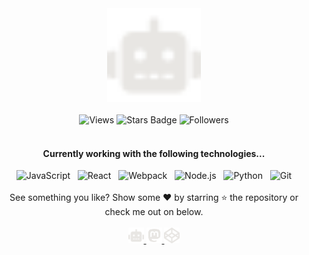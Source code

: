 <link rel="preconnect" href="https://fonts.googleapis.com">
<link rel="preconnect" href="https://fonts.gstatic.com" crossorigin>
<link href="https://fonts.googleapis.com/css2?family=Akronim&display=swap" rel="stylesheet"> 

<div align="center">
    <a href="https://roboto84.dev" target="_blank">
        <img width="150px" src="robot.svg" alt="Roboto84 - Writing code worth debugging" />
    </a>
</div>
<br />
<div align="center">
    <img src="https://komarev.com/ghpvc/?username=roboto84&label=Views&color=blue&style=flat" alt="Views" />
    <img src="https://img.shields.io/github/stars/roboto84" alt="Stars Badge" />
    <img src="https://img.shields.io/github/followers/roboto84" alt="Followers" />
</div>
<br />
<h4 align="center">Currently working with the following technologies...</h4>
<div align="center">
    <img alt="JavaScript" src="https://img.shields.io/badge/-JavaScript-F7DF1E?style=for-the-badge&logo=javascript&logoColor=black" />
    &nbsp;
    <img alt="React" src="https://img.shields.io/badge/-React-61DAFB?style=for-the-badge&logo=react&logoColor=black" />
    &nbsp;
    <img alt="Webpack" src="https://img.shields.io/badge/-Webpack-425A66?style=for-the-badge&logo=webpack&logoColor=white" />
    &nbsp;
    <img alt="Node.js" src="https://img.shields.io/badge/-Node.js-339933?style=for-the-badge&logo=node.js&logoColor=white" />
    &nbsp;
    <img alt="Python" src="https://img.shields.io/badge/-Python-316DCa?style=for-the-badge&logo=python&logoColor=white" />
    &nbsp;
    <img alt="Git" src="https://img.shields.io/badge/-Git-F05032?style=for-the-badge&logo=git&logoColor=white" />
</div>

<br />

<div align="center">See something you like? Show some ❤️ by starring ⭐ the repository or check me out on below.</div>
<br />
<div align="center">
    <a href="https://roboto84.dev" target="_blank">
        <img width="25px" src="robot.svg" title="Roboto84 - Writing code worth debugging" alt="Roboto84 - Personal Website" />
    </a>
    <a rel="me" href="https://mastodon.social/@roboto84">
        <img width="25px" src="mastodon.svg" title="Mastodon" alt="Mastodon"/>
    </a>
    <a href="https://codepen/roboto84">
        <img width="25px" src="codepen.svg" title="Codepen" alt="Codepen"/>
    </a>
</div>
